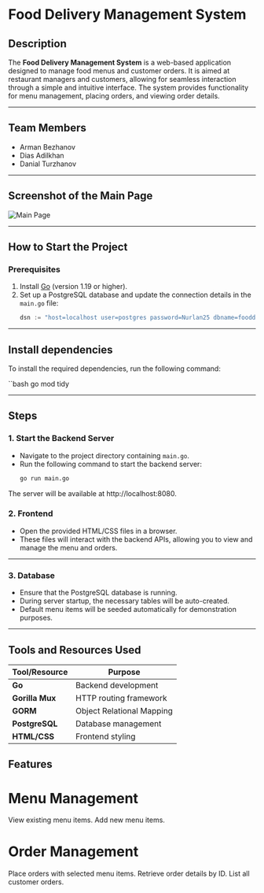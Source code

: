 # Food Delivery Management System

## Description
The **Food Delivery Management System** is a web-based application designed to manage food menus and customer orders. It is aimed at restaurant managers and customers, allowing for seamless interaction through a simple and intuitive interface. The system provides functionality for menu management, placing orders, and viewing order details.

---

## Team Members
- Arman Bezhanov  
- Dias Adilkhan  
- Danial Turzhanov  

---

## Screenshot of the Main Page
![Main Page](https://github.com/dias012rrr/fooddelivery/blob/main/5404458624341897279.jpg)

---

## How to Start the Project

### Prerequisites
1. Install [Go](https://go.dev/) (version 1.19 or higher).
2. Set up a PostgreSQL database and update the connection details in the `main.go` file:
   ```go
   dsn := "host=localhost user=postgres password=Nurlan25 dbname=fooddelivery port=27030 sslmode=disable"

---

## Install dependencies

To install the required dependencies, run the following command:

``bash
go mod tidy

---

## Steps

### 1. Start the Backend Server

- Navigate to the project directory containing `main.go`.
- Run the following command to start the backend server:
  ```bash
  go run main.go

The server will be available at http://localhost:8080.

### 2. Frontend

- Open the provided HTML/CSS files in a browser.
- These files will interact with the backend APIs, allowing you to view and manage the menu and orders.

---

### 3. Database

- Ensure that the PostgreSQL database is running.
- During server startup, the necessary tables will be auto-created.
- Default menu items will be seeded automatically for demonstration purposes.

---

## Tools and Resources Used

| **Tool/Resource**  | **Purpose**              |
|--------------------|--------------------------|
| **Go**             | Backend development      |
| **Gorilla Mux**    | HTTP routing framework   |
| **GORM**           | Object Relational Mapping|
| **PostgreSQL**     | Database management      |
| **HTML/CSS**       | Frontend styling         |

## Features
# Menu Management
View existing menu items.
Add new menu items.

# Order Management
Place orders with selected menu items.
Retrieve order details by ID.
List all customer orders.
